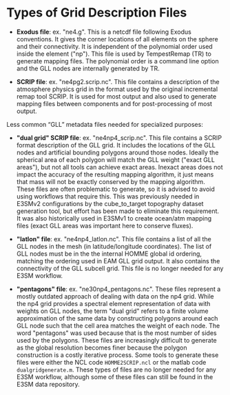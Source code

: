 # Types of Grid Description Files

- **Exodus file**: ex. "ne4.g".   This is a netcdf file following Exodus conventions.  It gives the corner locations of all elements on the sphere and their connectivity.  It is independent of the polynomial order used inside the element ("np").  This file is used by TempestRemap (TR) to generate mapping files.  The polynomial order is a command line option and the GLL nodes are internally generated by TR.  

- **SCRIP file**:  ex. "ne4pg2.scrip.nc".   This file contains a description of the atmosphere physics grid in the format used by the original incremental remap tool SCRIP.  It is used for most output and also used to generate mapping files between components and for post-processing of most output.

Less common “GLL” metadata files needed for specialized purposes:

- **"dual grid" SCRIP file**:  ex. "ne4np4_scrip.nc".   This file contains a SCRIP format description of the GLL grid.  It includes the locations of the GLL nodes and artificial bounding polygons around those nodes.   Ideally the spherical area of each polygon will match the GLL weight ("exact GLL areas"), but not all tools can achieve exact areas.  Inexact areas does not impact the accuracy of the resulting mapping algorithm, it just means that mass will not be exactly conserved by the mapping algorithm. These files are often problematic to generate, so it is advised to avoid using workflows that require this. This was previously needed in E3SMv2 configurations by the cube_to_target topography dataset generation tool, but effort has been made to eliminate this requirement. It was also historically used in E3SMv1 to create ocean/atm mapping files (exact GLL areas was important here to conserve fluxes).

- **"latlon" file**: ex. "ne4np4_latlon.nc".   This file contains a list of all the GLL nodes in the mesh (in latitude/longitude coordinates).   The list of GLL nodes must be in the the internal HOMME global id ordering, matching the ordering used in EAM GLL grid output.   It also contains the connectivity of the GLL subcell grid. This file is no longer needed for any E3SM workflow.

- **"pentagons" file**: ex. "ne30np4_pentagons.nc". These files represent a mostly outdated approach of dealing with data on the np4 grid. While the np4 grid provides a spectral element representation of data with weights on GLL nodes, the term "dual grid" refers to a finite volume approximation of the same data by constructing polygons around each GLL node such that the cell area matches the weight of each node. The word "pentagons" was used because that is the most number of sides used by the polygons. These files are increasingly difficult to generate as the global resolution becomes finer because the polygon construction is a costly iterative process. Some tools to generate these files were either the NCL code `HOMME2SCRIP.ncl` or the matlab code `dualgridgenerate.m`. These types of files are no longer needed for any E3SM workflow, although some of these files can still be found in the E3SM data repository.